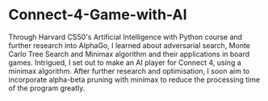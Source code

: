 # Connect-4-Game-with-AI
Through Harvard CS50's Artificial Intelligence with Python course and further research into AlphaGo, I learned about adversarial search, Monte Carlo Tree Search and Minimax algorithm and their applications in board games. 
Intrigued, I set out to make an AI player for Connect 4, using a minimax algorithm. After further research and optimisation, I soon aim to incorporate alpha-beta pruning with minimax to reduce the processing time of the program greatly.
